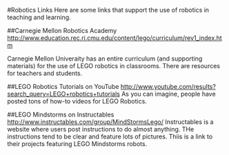 #Robotics Links
Here are some links that support the use of robotics in teaching and learning.

##Carnegie Mellon Robotics Academy
http://www.education.rec.ri.cmu.edu/content/lego/curriculum/rev1_index.htm

Carnegie Mellon Univeraity has an entire curriculum (and supporting materials) for the use of LEGO robotics in classrooms. There are resources for teachers and students.

##LEGO Robotics Tutorials on YouTube
http://www.youtube.com/results?search_query=LEGO+robotics+tutorials
As you can imagine, people have posted tons of how-to videos for LEGO Robotics. 

##LEGO Mindstorms on Instructables
http://www.instructables.com/group/MindStormsLego/
Instructables is a website where users post instructions to do almost anything. THe instructions tend to be clear and feature lots of pictures.
Thiis is a link to their projects featuring LEGO Mindstorms robots.

